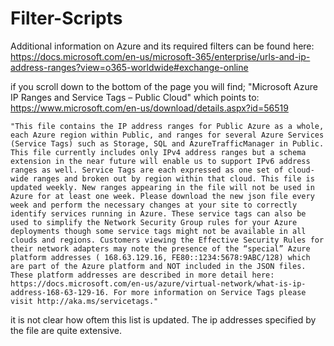# Filter-Scripts

Additional information on Azure and its required filters can be found here:
https://docs.microsoft.com/en-us/microsoft-365/enterprise/urls-and-ip-address-ranges?view=o365-worldwide#exchange-online

if you scroll down to the bottom of the page you will find;
    "Microsoft Azure IP Ranges and Service Tags – Public Cloud"
    which points to:
    https://www.microsoft.com/en-us/download/details.aspx?id=56519

    "This file contains the IP address ranges for Public Azure as a whole, each Azure region within Public, and ranges for several Azure Services (Service Tags) such as Storage, SQL and AzureTrafficManager in Public. This file currently includes only IPv4 address ranges but a schema extension in the near future will enable us to support IPv6 address ranges as well. Service Tags are each expressed as one set of cloud-wide ranges and broken out by region within that cloud. This file is updated weekly. New ranges appearing in the file will not be used in Azure for at least one week. Please download the new json file every week and perform the necessary changes at your site to correctly identify services running in Azure. These service tags can also be used to simplify the Network Security Group rules for your Azure deployments though some service tags might not be available in all clouds and regions. Customers viewing the Effective Security Rules for their network adapters may note the presence of the “special” Azure platform addresses ( 168.63.129.16, FE80::1234:5678:9ABC/128) which are part of the Azure platform and NOT included in the JSON files. These platform addresses are described in more detail here: https://docs.microsoft.com/en-us/azure/virtual-network/what-is-ip-address-168-63-129-16. For more information on Service Tags please visit http://aka.ms/servicetags."

it is not clear how oftem this list is updated.  The ip addresses specified by the file are quite extensive.



